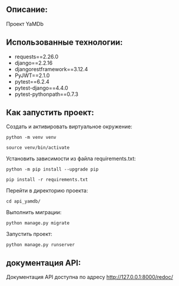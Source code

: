 ## Описание:
Проект YaMDb

## Использованные технологии:
- requests==2.26.0
- django==2.2.16
- djangorestframework==3.12.4
- PyJWT==2.1.0
- pytest==6.2.4
- pytest-django==4.4.0
- pytest-pythonpath==0.7.3

## Как запустить проект:
Cоздать и активировать виртуальное окружение:

```
python -m venv venv

source venv/bin/activate
```

Установить зависимости из файла requirements.txt:

```
python -m pip install --upgrade pip

pip install -r requirements.txt
```

Перейти в директорию проекта:

```
cd api_yamdb/
```

Выполнить миграции:

```
python manage.py migrate
```

Запустить проект:

```
python manage.py runserver
```

## документация API:

Документация API доступна по адресу http://127.0.0.1:8000/redoc/